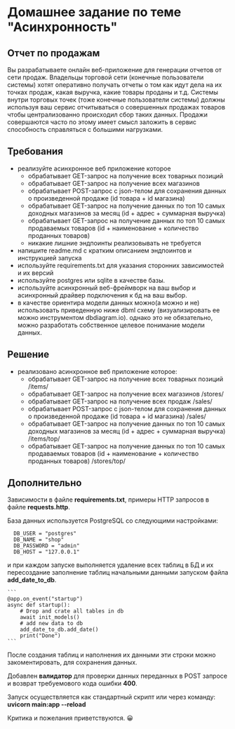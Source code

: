 # Домашнее задание по теме "Асинхронность"
## Отчет по продажам
Вы разрабатываете онлайн веб-приложение для генерации отчетов от сети продаж. Владельцы торговой сети (конечные пользователи системы) хотят оперативно получать отчеты о том как идут дела на их точках продаж, какая выручка, какие товары проданы и т.д. Системы внутри торговых точек (тоже конечные пользователи системы) должны используя ваш сервис отчитываться о совершенных продажах товаров чтобы централизованно происходил сбор таких данных. Продажи совершаются часто по этому имеет смысл заложить в сервис способность справляться с большими нагрузками.

## Требования

  - реализуйте асинхронное веб приложение которое
    - обрабатывает GET-запрос на получение всех товарных позиций
    - обрабатывает GET-запрос на получение всех магазинов
    - обрабатывает POST-запрос с json-телом для сохранения данных о произведенной продаже (id товара + id магазина)
    - обрабатывает GET-запрос на получение данных по топ 10 самых доходных магазинов за месяц (id + адрес + суммарная выручка)
    - обрабатывает GET-запрос на получение данных по топ 10 самых продаваемых товаров (id + наименование + количество проданных товаров)
    - никакие лишние эндпоинты реализовывать не требуется
  - напишите readme.md с кратким описанием эндпоинтов и инструкцией запуска
  - используйте requirements.txt для указания сторонних зависимостей и их версий
  - используйте postgres или sqlite в качестве базы.
  - используйте асинхронный веб-фреймворк на ваш выбор и асинхронный драйвер подключения к бд на ваш выбор.
  - в качестве ориентира модели данных можно(а можно и не) использовать приведенную ниже dbml схему (визуализировать ее можно инструментом dbdiagram.io). однако это не     обязательно, можно разработать собственное целевое понимание модели данных.
  
  ## Решение
  - реализовано асинхронное веб приложение которое:
    - обрабатывает GET-запрос на получение всех товарных позиций /items/
    - обрабатывает GET-запрос на получение всех магазинов /stores/
    - обрабатывает GET-запрос на получение всех продаж /sales/
    - обрабатывает POST-запрос с json-телом для сохранения данных о произведенной продаже (id товара + id магазина) /sales/
    - обрабатывает GET-запрос на получение данных по топ 10 самых доходных магазинов за месяц (id + адрес + суммарная выручка) /items/top/
    - обрабатывает GET-запрос на получение данных по топ 10 самых продаваемых товаров (id + наименование + количество проданных товаров) /stores/top/
  ## Дополнительно
  Зависимости в файле **requirements.txt**, примеры HTTP запросов в файле **requests.http**.

  База данных используется PostgreSQL со следующими настройками:
  ```
    DB_USER = "postgres"
    DB_NAME = "shop"
    DB_PASSWORD = "admin"
    DB_HOST = "127.0.0.1"
  ```
  и при каждом запуске выполняется удаление всех таблиц в БД и их пересоздание заполнение таблиц начальными данными запуском файла **add_date_to_db**.

    ```
    @app.on_event("startup")
    async def startup():
        # Drop and crate all tables in db 
        await init_models()
        # add new data to db
        add_date_to_db.add_date()
        print("Done")
    ``` 
  После создания таблиц и наполнения их данными эти строки можно закоментировать, для сохранения данных.

  Добавлен **валидатор** для проверки данных переданных в POST запросе и возврат требуемового кода ошибки **400**.
  
  Запуск осуществляется как стандартный скрипт или через команду: **uvicorn main:app --reload**
  
  Критика и пожелания приветствуются. :grinning:
